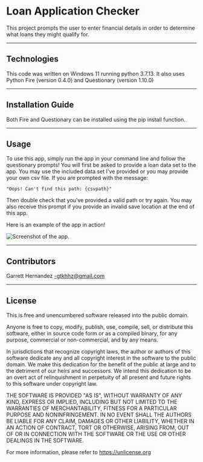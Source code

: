 # Loan Application Checker

This project prompts the user to enter financial details in order to determine what loans they might qualify for.

---

## Technologies

This code was written on Windows 11 running python 3.7.13. It also uses Python Fire (version 0.4.0) and Questionary (version 1.10.0)

---

## Installation Guide

Both Fire and Questionary can be installed using the pip install function.

---

## Usage

To use this app, simply run the app in your command line and follow the questionary prompts! You will first be asked to provide a loan data set to the app. You may use the included data set I've provided or you may provide your own csv file. If you are prompted with the message:

```"Oops! Can't find this path: {csvpath}"```

Then double check that you've provided a valid path or try again. You may also receive this prompt if you provide an invalid save location at the end of this app.

Here is an example of the app in action!

![Screenshot of the app.](data\Images\loan_qualifier_screenshot.png)

---

## Contributors

Garrett Hernandez -gtkhhz@gmail.com

---

## License

This is free and unencumbered software released into the public domain.

Anyone is free to copy, modify, publish, use, compile, sell, or
distribute this software, either in source code form or as a compiled
binary, for any purpose, commercial or non-commercial, and by any
means.

In jurisdictions that recognize copyright laws, the author or authors
of this software dedicate any and all copyright interest in the
software to the public domain. We make this dedication for the benefit
of the public at large and to the detriment of our heirs and
successors. We intend this dedication to be an overt act of
relinquishment in perpetuity of all present and future rights to this
software under copyright law.

THE SOFTWARE IS PROVIDED "AS IS", WITHOUT WARRANTY OF ANY KIND,
EXPRESS OR IMPLIED, INCLUDING BUT NOT LIMITED TO THE WARRANTIES OF
MERCHANTABILITY, FITNESS FOR A PARTICULAR PURPOSE AND NONINFRINGEMENT.
IN NO EVENT SHALL THE AUTHORS BE LIABLE FOR ANY CLAIM, DAMAGES OR
OTHER LIABILITY, WHETHER IN AN ACTION OF CONTRACT, TORT OR OTHERWISE,
ARISING FROM, OUT OF OR IN CONNECTION WITH THE SOFTWARE OR THE USE OR
OTHER DEALINGS IN THE SOFTWARE.

For more information, please refer to <https://unlicense.org>
